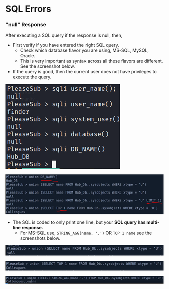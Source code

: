 # SQL Errors

### "null" Response

After executing a SQL query if the response is null, then,

* First verify if you have entered the right SQL query.
  * Check which database flavor you are using, MS-SQL, MySQL, Oracle.
  * This is very important as syntax across all these flavors are different. See the screenshot below.
* If the query is good, then the current user does not have privileges to execute the query.

![ignore &quot;sqli&quot; and just concentrate on functions](../../.gitbook/assets/image%20%28113%29.png)

![&quot;LIMIT 1&quot; is for MySQL and &quot;TOP 1&quot; is for MS-SQL](../../.gitbook/assets/image%20%28108%29.png)

* The SQL is coded to only print one line, but your **SQL query has multi-line response.**
  * For MS-SQL use, `STRING_AGG(name, ',')`   OR   `TOP 1 name` see the screenshots below.

![original multi-line request](../../.gitbook/assets/image%20%28112%29.png)

![MS-SQL : limit output to print only one line](../../.gitbook/assets/image%20%28115%29.png)

![MS-SQL : Concatenate multiple line to one line with &quot;,&quot; as delimiter](../../.gitbook/assets/image%20%28117%29.png)

